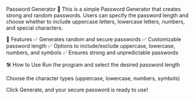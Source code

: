 Password Generator 🔐
This is a simple Password Generator that creates strong and random passwords. Users can specify the password length and choose whether to include uppercase letters, lowercase letters, numbers, and special characters.

🚀 Features
✅ Generates random and secure passwords
✅ Customizable password length
✅ Options to include/exclude uppercase, lowercase, numbers, and symbols
✅ Ensures strong and unpredictable passwords

🛠️ How to Use
Run the program and select the desired password length

Choose the character types (uppercase, lowercase, numbers, symbols)

Click Generate, and your secure password is ready to use!
